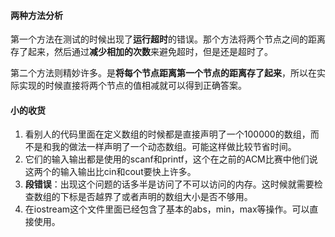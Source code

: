 #### 两种方法分析

第一个方法在测试的时候出现了**运行超时**的错误。那个方法将两个节点之间的距离存了起来，然后通过**减少相加的次数**来避免超时，但是还是超时了。

第二个方法则精妙许多。是**将每个节点距离第一个节点的距离存了起来**，所以在实际实现的时候直接将两个节点的值相减就可以得到正确答案。

#### 小的收货

1. 看别人的代码里面在定义数组的时候都是直接声明了一个100000的数组，而不是和我的做法一样声明了一个动态数组。可能这样做比较节省时间。
2. 它们的输入输出都是使用的scanf和printf，这个在之前的ACM比赛中他们说这两个的输入输出比cin和cout要快上许多。
3. **段错误**：出现这个问题的话多半是访问了不可以访问的内存。这时候就需要检查数组的下标是否越界了或者声明的数组大小是否不够用。
4. 在iostream这个文件里面已经包含了基本的abs，min，max等操作。可以直接使用。

